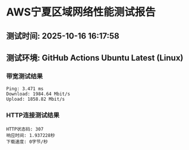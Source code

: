 # AWS宁夏区域网络性能测试报告
## 测试时间: 2025-10-16 16:17:58
## 测试环境: GitHub Actions Ubuntu Latest (Linux)

### 带宽测试结果
```
Ping: 3.471 ms
Download: 1984.64 Mbit/s
Upload: 1858.82 Mbit/s
```

### HTTP连接测试结果
```
HTTP状态码: 307
响应时间: 1.937228秒
下载速度: 0字节/秒
```

